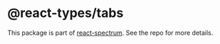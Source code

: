 # @react-types/tabs

This package is part of [react-spectrum](https://gitlab.com/watheia/spectrum). See the repo for more details.
